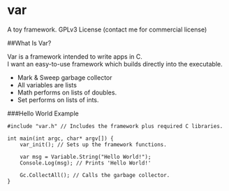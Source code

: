 var
===

A toy framework.
GPLv3 License (contact me for commercial license)

##What Is Var?

Var is a framework intended to write apps in C.  
I want an easy-to-use framework which builds directly into the executable.  

* Mark & Sweep garbage collector
* All variables are lists
* Math performs on lists of doubles.
* Set performs on lists of ints.

###Hello World Example

    #include "var.h" // Includes the framework plus required C libraries.
    
    int main(int argc, char* argv[]) {
        var_init(); // Sets up the framework functions.
    
        var msg = Variable.String("Hello World!");
        Console.Log(msg); // Prints 'Hello World!'
    
        Gc.CollectAll(); // Calls the garbage collector.
    }
